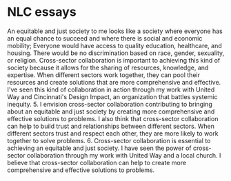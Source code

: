 # NLC essays
An equitable and just society to me looks like a society where everyone has an equal chance to succeed and where there is social and economic mobility; Everyone would have access to quality education, healthcare, and housing. There would be no discrimination based on race, gender, sexuality, or religion. Cross-sector collaboration is important to achieving this kind of society because it allows for the sharing of resources, knowledge, and expertise. When different sectors work together, they can pool their resources and create solutions that are more comprehensive and effective. I've seen this kind of collaboration in action through my work with United Way and Cincinnati's Design Impact, an organization that battles systemic inequity. 5. I envision cross-sector collaboration contributing to bringing about an equitable and just society by creating more comprehensive and effective solutions to problems. I also think that cross-sector collaboration can help to build trust and relationships between different sectors. When different sectors trust and respect each other, they are more likely to work together to solve problems. 6. Cross-sector collaboration is essential to achieving an equitable and just society. I have seen the power of cross-sector collaboration through my work with United Way and a local church. I believe that cross-sector collaboration can help to create more comprehensive and effective solutions to problems.